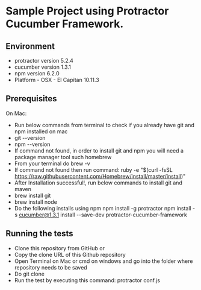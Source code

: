 
# Sample Project using Protractor Cucumber Framework.



## Environment

* protractor version 5.2.4
* cucumber version 1.3.1
* npm version 6.2.0
* Platform - OSX - El Capitan 10.11.3


## Prerequisites

On Mac:
* Run below commands from terminal to check if you already have git and npm installed on mac
* git --version
* npm --version
* If command not found, in order to install git and npm you will need a package manager tool such homebrew
* From your terminal do brew -v
* If command not found then run command: ruby -e "$(curl -fsSL https://raw.githubusercontent.com/Homebrew/install/master/install)"
* After Installation successful!, run below commands to install git and maven
* brew install git
* brew install node
* Do the following installs using npm
npm install -g protractor
npm install -s cucumber@1.3.1
install --save-dev protractor-cucumber-framework


## Running the tests

* Clone this repository from GitHub or
* Copy the clone URL of this Github repository
* Open Terminal on Mac or cmd on windows and go into the folder where repository needs to be saved
* Do git clone <url>
* Run the test by executing this command: protractor conf.js
